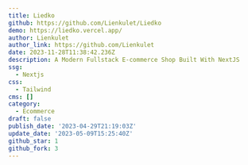 ```yaml
---
title: Liedko
github: https://github.com/Lienkulet/Liedko
demo: https://liedko.vercel.app/
author: Lienkulet
author_link: https://github.com/Lienkulet
date: 2023-11-28T11:38:42.236Z
description: A Modern Fullstack E-commerce Shop Built With NextJS
ssg:
  - Nextjs
css:
  - Tailwind
cms: []
category:
  - Ecommerce
draft: false
publish_date: '2023-04-29T21:19:03Z'
update_date: '2023-05-09T15:25:40Z'
github_star: 1
github_fork: 3
---
```

